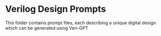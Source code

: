 # Verilog Design Prompts
This folder contains prompt files, each describing a unique digital design which can be generated using Veri-GPT
